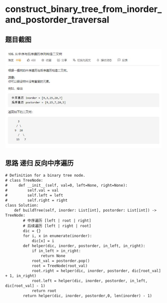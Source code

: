 # construct_binary_tree_from_inorder_and_postorder_traversal

## 题目截图
 ![](construct_binary_tree_from_inorder_and_postorder_traversal.jpg)

## 思路 递归 反向中序遍历

    # Definition for a binary tree node.
    # class TreeNode:
    #     def __init__(self, val=0, left=None, right=None):
    #         self.val = val
    #         self.left = left
    #         self.right = right
    class Solution:
        def buildTree(self, inorder: List[int], postorder: List[int]) -> TreeNode:
            # 中序遍历 [left | root | right]
            # 后续遍历 [left | right | root]
            dic = {}
            for i, x in enumerate(inorder):
                dic[x] = i
            def helper(dic, inorder, postorder, in_left, in_right):
                if in_left > in_right:
                    return None
                root_val = postorder.pop()
                root = TreeNode(root_val)
                root.right = helper(dic, inorder, postorder, dic[root_val] + 1, in_right)
                root.left = helper(dic, inorder, postorder, in_left, dic[root_val] - 1)
                return root
            return helper(dic, inorder, postorder,0, len(inorder) - 1)

